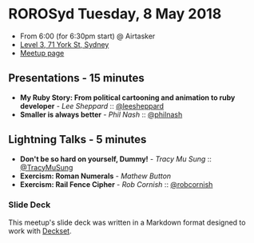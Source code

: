 # ROROSyd Tuesday, 8 May 2018

- From 6:00 (for 6:30pm start) @ Airtasker 
- [Level 3, 71 York St, Sydney](https://goo.gl/maps/dADqL1QY5Hp)
- [Meetup page](https://www.meetup.com/Ruby-On-Rails-Oceania-Sydney/events/nnvkcpyxhblb/)

## Presentations - 15 minutes

- **My Ruby Story: From political cartooning and animation to ruby developer** - _Lee Sheppard_ :: [@leesheppard](https://twitter.com/leesheppard)
- **Smaller is always better** - _Phil Nash_ :: [@philnash](https://twitter.com/philnash)

## Lightning Talks - 5 minutes

- **Don't be so hard on yourself, Dummy!** - _Tracy Mu Sung_ :: [@TracyMuSung](https://twitter.com/TracyMuSung)
- **Exercism: Roman Numerals** - _Mathew Button_
- **Exercism: Rail Fence Cipher** - _Rob Cornish_ :: [@robcornish](https://twitter.com/robcornish)

### Slide Deck

This meetup's slide deck was written in a Markdown format designed to work with
[Deckset](https://www.decksetapp.com/).
